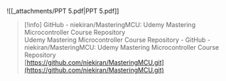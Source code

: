  

![[_attachments/PPT 5.pdf|PPT 5.pdf]]

> [!info] GitHub - niekiran/MasteringMCU: Udemy Mastering Microcontroller Course Repository  
> Udemy Mastering Microcontroller Course Repository - GitHub - niekiran/MasteringMCU: Udemy Mastering Microcontroller Course Repository  
> [https://github.com/niekiran/MasteringMCU.git](https://github.com/niekiran/MasteringMCU.git)